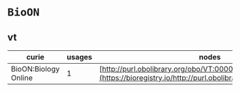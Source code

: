 # `BioON`
## vt
| curie                |   usages | nodes                                                                                                         |
|----------------------|----------|---------------------------------------------------------------------------------------------------------------|
| BioON:Biology Online |        1 | [http://purl.obolibrary.org/obo/VT:0000427](https://bioregistry.io/http://purl.obolibrary.org/obo/VT:0000427) |
